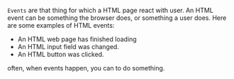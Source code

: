 `Events` are that thing for which a HTML page react with user. An HTML event can be something the browser does, or something a user does. Here are some examples of HTML events:

- An HTML web page has finished loading
- An HTML input field was changed.
- An HTML button was clicked.

often, when events happen, you can to do something. 